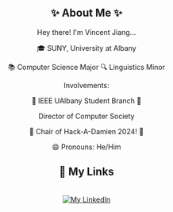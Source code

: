 

<div align="center">
            <h2>✨ About Me ✨</h2>
            <p>Hey there! I'm Vincent Jiang...</p>
            <p>🎓 SUNY, University at Albany</p>
            <p>📚 Computer Science Major 🔍 Linguistics Minor</p>
            <p>Involvements:</p>
            <p>🤖 IEEE UAlbany Student Branch 🤖</p>
            <p>Director of Computer Society</p>
            <p>🤖 Chair of Hack-A-Damien 2024! 🤖</p>
            <p>😄 Pronouns: He/Him</p>
</div>





<div align="center">
<h2>🔗 My Links</h2>
            <br>
                        <a href="https://linkedin.com/in/VincentYJiang">
                                    <img src="https://img.shields.io/badge/Vincent-0077B5?style=for-the-badge&logo=linkedin&logoColor=white" alt="My LinkedIn">
                                </a>
            </br>
</div>

